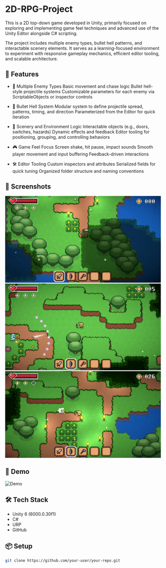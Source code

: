 # 2D-RPG-Project

This is a 2D top-down game developed in Unity, primarily focused on exploring and implementing game feel techniques and advanced use of the Unity Editor alongside C# scripting.

The project includes multiple enemy types, bullet hell patterns, and interactable scenery elements. It serves as a learning-focused environment to experiment with responsive gameplay mechanics, efficient editor tooling, and scalable architecture.

## 🚀 Features
- 🔫 Multiple Enemy Types
        Basic movement and chase logic
        Bullet hell-style projectile systems
        Customizable parameters for each enemy via ScriptableObjects or inspector controls

- 🎇 Bullet Hell System
        Modular system to define projectile spread, patterns, timing, and direction
        Parameterized from the Editor for quick iteration

- 🧱 Scenery and Environment Logic
        Interactable objects (e.g., doors, switches, hazards)
        Dynamic effects and feedback
        Editor tooling for positioning, grouping, and controlling behaviors

- 🎮 Game Feel Focus
        Screen shake, hit pause, impact sounds
        Smooth player movement and input buffering
        Feedback-driven interactions

- 🛠️ Editor Tooling
        Custom inspectors and attributes
        Serialized fields for quick tuning
        Organized folder structure and naming conventions


## 📸 Screenshots

![Screenshot](ReadMeImages/1.png)
![Screenshot](ReadMeImages/2.png)
![Screenshot](ReadMeImages/3.png)

## 🎥 Demo

![Demo](ReadMeImages/teste1.gif)

## 🛠️ Tech Stack
- Unity 6 (6000.0.30f1)
- C#
- URP
- GitHub

## 📦 Setup

```bash
git clone https://github.com/your-user/your-repo.git
